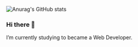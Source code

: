 ![Anurag's GitHub stats](https://github-readme-stats.vercel.app/api?username=anuraghazra&theme=cobalt&show_icons=true)

### Hi there 👋

I’m currently studying to became a Web Developer. 
